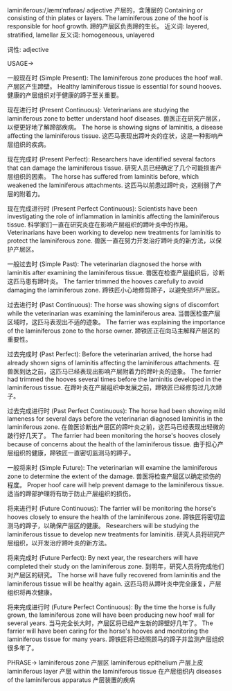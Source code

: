 laminiferous:/ˌlæmɪˈnɪfərəs/
adjective
产层的，含薄层的
Containing or consisting of thin plates or layers.
The laminiferous zone of the hoof is responsible for hoof growth.  蹄的产层区负责蹄的生长。
近义词: layered, stratified, lamellar
反义词: homogeneous, unlayered

词性: adjective

USAGE->

一般现在时 (Simple Present):
The laminiferous zone produces the hoof wall. 产层区产生蹄壁。
Healthy laminiferous tissue is essential for sound hooves. 健康的产层组织对于健康的蹄子至关重要。


现在进行时 (Present Continuous):
Veterinarians are studying the laminiferous zone to better understand hoof diseases. 兽医正在研究产层区，以便更好地了解蹄部疾病。
The horse is showing signs of laminitis, a disease affecting the laminiferous tissue. 这匹马表现出蹄叶炎的症状，这是一种影响产层组织的疾病。


现在完成时 (Present Perfect):
Researchers have identified several factors that can damage the laminiferous tissue. 研究人员已经确定了几个可能损害产层组织的因素。
The horse has suffered from laminitis before, which weakened the laminiferous attachments. 这匹马以前患过蹄叶炎，这削弱了产层的附着力。


现在完成进行时 (Present Perfect Continuous):
Scientists have been investigating the role of inflammation in laminitis affecting the laminiferous tissue. 科学家们一直在研究炎症在影响产层组织的蹄叶炎中的作用。
Veterinarians have been working to develop new treatments for laminitis to protect the laminiferous zone. 兽医一直在努力开发治疗蹄叶炎的新方法，以保护产层区。


一般过去时 (Simple Past):
The veterinarian diagnosed the horse with laminitis after examining the laminiferous tissue. 兽医在检查产层组织后，诊断这匹马患有蹄叶炎。
The farrier trimmed the hooves carefully to avoid damaging the laminiferous zone.  蹄铁匠小心地修剪蹄子，以避免损坏产层区。


过去进行时 (Past Continuous):
The horse was showing signs of discomfort while the veterinarian was examining the laminiferous area. 当兽医检查产层区域时，这匹马表现出不适的迹象。
The farrier was explaining the importance of the laminiferous zone to the horse owner. 蹄铁匠正在向马主解释产层区的重要性。


过去完成时 (Past Perfect):
Before the veterinarian arrived, the horse had already shown signs of laminitis affecting the laminiferous attachments. 在兽医到达之前，这匹马已经表现出影响产层附着力的蹄叶炎的迹象。
The farrier had trimmed the hooves several times before the laminitis developed in the laminiferous tissue. 在蹄叶炎在产层组织中发展之前，蹄铁匠已经修剪过几次蹄子。


过去完成进行时 (Past Perfect Continuous):
The horse had been showing mild lameness for several days before the veterinarian diagnosed laminitis in the laminiferous zone. 在兽医诊断出产层区的蹄叶炎之前，这匹马已经表现出轻微的跛行好几天了。
The farrier had been monitoring the horse's hooves closely because of concerns about the health of the laminiferous tissue. 由于担心产层组织的健康，蹄铁匠一直密切监测马的蹄子。


一般将来时 (Simple Future):
The veterinarian will examine the laminiferous zone to determine the extent of the damage. 兽医将检查产层区以确定损伤的程度。
Proper hoof care will help prevent damage to the laminiferous tissue.  适当的蹄部护理将有助于防止产层组织的损伤。


将来进行时 (Future Continuous):
The farrier will be monitoring the horse's hooves closely to ensure the health of the laminiferous zone. 蹄铁匠将密切监测马的蹄子，以确保产层区的健康。
Researchers will be studying the laminiferous tissue to develop new treatments for laminitis. 研究人员将研究产层组织，以开发治疗蹄叶炎的新方法。


将来完成时 (Future Perfect):
By next year, the researchers will have completed their study on the laminiferous zone. 到明年，研究人员将完成他们对产层区的研究。
The horse will have fully recovered from laminitis and the laminiferous tissue will be healthy again. 这匹马将从蹄叶炎中完全康复，产层组织将再次健康。



将来完成进行时 (Future Perfect Continuous):
By the time the horse is fully grown, the laminiferous zone will have been producing new hoof wall for several years. 当马完全长大时，产层区将已经产生新的蹄壁好几年了。
The farrier will have been caring for the horse's hooves and monitoring the laminiferous tissue for many years. 蹄铁匠将已经照顾马的蹄子并监测产层组织很多年了。



PHRASE->
laminiferous zone 产层区
laminiferous epithelium 产层上皮
laminiferous layer 产层
within the laminiferous tissue 在产层组织内
diseases of the laminiferous apparatus 产层装置的疾病
